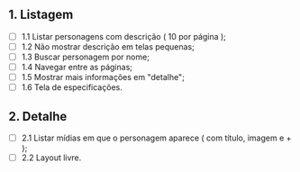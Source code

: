 ## 1. Listagem
- [ ] 1.1 Listar personagens com descrição ( 10 por página );
- [ ] 1.2 Não mostrar descrição em telas pequenas;
- [ ] 1.3 Buscar personagem por nome;
- [ ] 1.4 Navegar entre as páginas;
- [ ] 1.5 Mostrar mais informações em "detalhe";
- [ ] 1.6 Tela de especificações.

## 2. Detalhe
- [ ] 2.1 Listar mídias em que o personagem aparece ( com título, imagem e + );
- [ ] 2.2 Layout livre.
